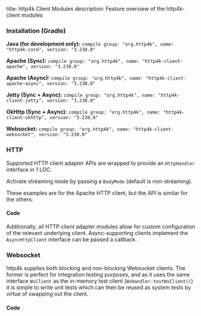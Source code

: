 title: http4k Client Modules
description: Feature overview of the http4k-client modules

### Installation (Gradle)
**Java (for development only):** ```compile group: "org.http4k", name: "http4k-core", version: "3.230.0"```

**Apache (Sync):** ```compile group: "org.http4k", name: "http4k-client-apache", version: "3.230.0"```

**Apache (Async):** ```compile group: "org.http4k", name: "http4k-client-apache-async", version: "3.230.0"```

**Jetty (Sync + Async):** ```compile group: "org.http4k", name: "http4k-client-jetty", version: "3.230.0"```

**OkHttp (Sync + Async):** ```compile group: "org.http4k", name: "http4k-client-okhttp", version: "3.230.0"```

**Websocket:** ```compile group: "org.http4k", name: "http4k-client-websocket", version: "3.230.0"```

### HTTP
Supported HTTP client adapter APIs are wrapped to provide an `HttpHandler` interface in 1 LOC.

Activate streaming mode by passing a `BodyMode` (default is non-streaming).

These examples are for the Apache HTTP client, but the API is similar for the others:

#### Code [<img class="octocat"/>](https://github.com/http4k/http4k/blob/master/src/docs/guide/modules/clients/example_http.kt)
<script src="https://gist-it.appspot.com/https://github.com/http4k/http4k/blob/master/src/docs/guide/modules/clients/example_http.kt"></script>

Additionally, all HTTP client adapter modules allow for custom configuration of the relevant underlying client. Async-supporting clients implement the `AsyncHttpClient` interface can be passed a callback.

### Websocket
http4k supplies both blocking and non-blocking Websocket clients. The former is perfect for integration testing purposes, and as it uses the same interface `WsClient` as the in-memory test client (`WsHandler.testWsClient()`) it is simple to write unit tests which can then be reused as system tests by virtue of swapping out the client.

#### Code [<img class="octocat"/>](https://github.com/http4k/http4k/blob/master/src/docs/guide/modules/clients/example_websocket.kt)
<script src="https://gist-it.appspot.com/https://github.com/http4k/http4k/blob/master/src/docs/guide/modules/clients/example_websocket.kt"></script>
